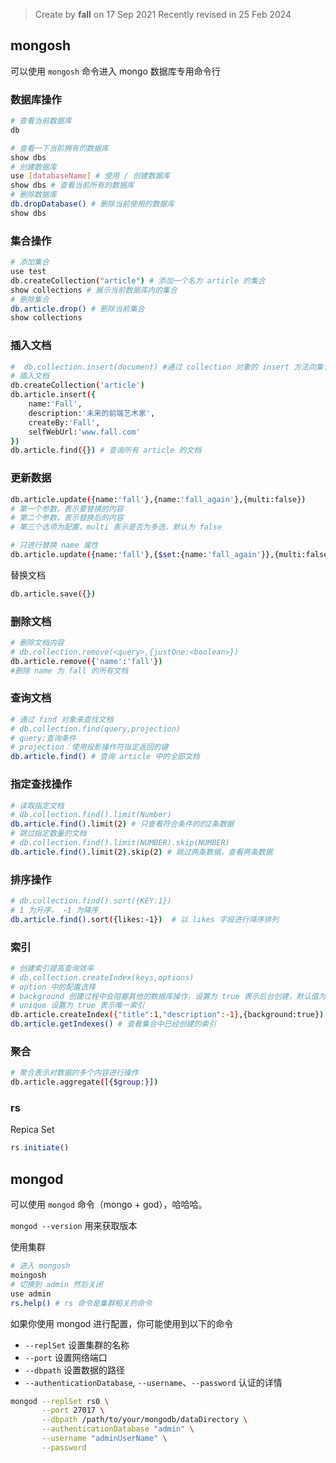 > Create by **fall** on 17 Sep 2021
> Recently revised in 25 Feb 2024

## mongosh

可以使用 `mongosh` 命令进入 mongo 数据库专用命令行

### 数据库操作

```bash
# 查看当前数据库
db 

# 查看一下当前拥有的数据库
show dbs
# 创建数据库
use [databaseName] # 使用 / 创建数据库
show dbs # 查看当前所有的数据库
# 删除数据库
db.dropDatabase() # 删除当前使用的数据库
show dbs
```

### 集合操作

```bash
# 添加集合
use test
db.createCollection("article") # 添加一个名为 article 的集合
show collections # 展示当前数据库内的集合
# 删除集合
db.article.drop() # 删除当前集合
show collections
```

### 插入文档

```bash
#  db.collection.insert(document) #通过 collection 对象的 insert 方法向集合中插入文档
# 插入文档
db.createCollection('article')
db.article.insert({
	name:'Fall',
	description:'未来的前端艺术家',
	createBy:'Fall',
	selfWebUrl:'www.fall.com'
})
db.article.find({}) # 查询所有 article 的文档
```

### 更新数据

```bash
db.article.update({name:'fall'},{name:'fall_again'},{multi:false}) 
# 第一个参数，表示要替换的内容
# 第二个参数，表示替换后的内容
# 第三个选项为配置，multi 表示是否为多选，默认为 false

# 只进行替换 name 属性
db.article.update({name:'fall'},{$set:{name:'fall_again'}},{multi:false})
```

替换文档

```bash
db.article.save({})
```

### 删除文档

```bash
# 删除文档内容
# db.collection.remove(<query>,{justOne:<boolean>})
db.article.remove({'name':'fall'})
#删除 name 为 fall 的所有文档
```

### 查询文档

```bash
# 通过 find 对象来查找文档
# db.collection.find(query,projection)
# query:查询条件
# projection：使用投影操作符指定返回的键
db.article.find() # 查询 article 中的全部文档
```

### 指定查找操作

```bash
# 读取指定文档
# db.collection.find().limit(Number)
db.article.find().limit(2) # 只查看符合条件的的2条数据
# 跳过指定数量的文档
# db.collection.find().limit(NUMBER).skip(NUMBER)
db.article.find().limit(2).skip(2) # 跳过两条数据，查看两条数据
```

### 排序操作

```bash
# db.collection.find().sort({KEY:1})
# 1 为升序， -1 为降序
db.article.find().sort({likes:-1})  # 以 likes 字段进行降序排列
```

### 索引

```bash
# 创建索引提高查询效率
# db.collection.createIndex(keys,options)
# option 中的配置选择
# background 创建过程中会阻塞其他的数据库操作，设置为 true 表示后台创建，默认值为 false
# unique 设置为 true 表示唯一索引
db.article.createIndex({"title":1,"description":-1},{background:true})
db.article.getIndexes() # 查看集合中已经创建的索引
```

### 聚合

```bash
# 聚合表示对数据的多个内容进行操作
db.article.aggregate([{$group:}])
```

### rs

Repica Set

```javascript
rs.initiate()
```



## mongod

可以使用 `mongod` 命令（mongo + god），哈哈哈。

`mongod --version` 用来获取版本

使用集群

```bash
# 进入 mongosh
moingosh
# 切换到 admin 然后关闭
use admin
rs.help() # rs 命令是集群相关的命令
```

如果你使用 mongod 进行配置，你可能使用到以下的命令

- `--replSet` 设置集群的名称
- `--port` 设置网络端口
- `--dbpath` 设置数据的路径
- `--authenticationDatabase`, `--username`、`--password` 认证的详情

```bash
mongod --replSet rs0 \
       --port 27017 \
       --dbpath /path/to/your/mongodb/dataDirectory \
       --authenticationDatabase "admin" \
       --username "adminUserName" \
       --password
```
